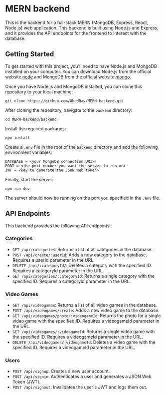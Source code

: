 # MERN backend
This is the backend for a full-stack MERN (MongoDB, Express, React, Node.js) web application. This backend is built using Node.js and Express, and it provides the API endpoints for the frontend to interact with the database.

## Getting Started
To get started with this project, you'll need to have Node.js and MongoDB installed on your computer. You can download Node.js from the official website [node](https://nodejs.org/) and MongoDB from the official website [mongo](https://www.mongodb.com/).

Once you have Node.js and MongoDB installed, you can clone this repository to your local machine:

```
git clone https://github.com/ObedRav/MERN-backend.git
```

After cloning the repository, navigate to the `backend` directory:

```
cd MERN-backend/backend
```

Install the required packages:

```
npm install
```
Create a `.env` file in the root of the `backend` directory and add the following environment variables:

```
DATABASE = <your MongoDB connection URI>
PORT = <the port number you want the server to run on>
JWT = <key to generate the JSON web token>
```

Finally, start the server:
```
npm run dev
```

The server should now be running on the port you specified in the `.env` file.

## API Endpoints
This backend provides the following API endpoints:

### Categories

* `GET /api/categories`: Returns a list of all categories in the database.
* `POST /api/create/:userId`: Adds a new category to the database. Requires a userId parameter in the URL.
* `DELETE /api/:categoryId/`: Deletes a category with the specified ID. Requires a categoryId parameter in the URL.
* `GET /api/categories/:categoryId`: Returns a single category with the specified ID. Requires a categoryId parameter in the URL.

### Video Games
* `GET /api/videogames`: Returns a list of all video games in the database.
* `POST /api/videogames/create`: Adds a new video game to the database.
* `GET /api/videogames/photo/:videogameId`: Returns the photo for a single video game with the specified ID. Requires a videogameId parameter in the URL.
* `GET /api/videogames/:videogameId`: Returns a single video game with the specified ID. Requires a videogameId parameter in the URL.
* `DELETE /api/videogames/:videogameId`: Deletes a video game with the specified ID. Requires a videogameId parameter in the URL.

### Users
* `POST /api/signup`: Creates a new user account.
* `POST /api/signin`: Authenticates a user and generates a JSON Web Token (JWT).
* `POST /api/signout`: Invalidates the user's JWT and logs them out.













